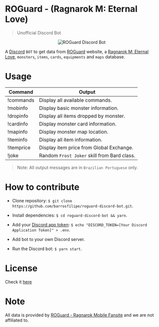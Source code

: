 # ROGuard - (Ragnarok M: Eternal Love)

> Unofficial Discord Bot

<p align="center"><img src="https://i.imgur.com/ZEqro5O.png" alt="ROGuard Discord Bot"></p>

A [Discord](https://discordapp.com/) `BOT` to get data from [ROGuard](https://www.roguard.net/) website, a [Ragnarok M: Eternal Love](https://www.ragnaroketernallove.com/), `monsters`, `items`, `cards`, `equipments` and `maps` database.

# Usage

| Command                  | Output                                      |
| ------------------------ | ------------------------------------------- |
| !commands                | Display all available commands.             |
| !mobinfo <monster name>  | Display basic monster information.          |
| !dropinfo <monster name> | Display all items dropped by monster.       |
| !cardinfo <monster name> | Display monster card information.           |
| !mapinfo <monster name>  | Display monster map location.               |
| !iteminfo <item name>    | Display all item information.               |
| !itemprice <item name>   | Display item price from Global Exchange.    |
| !joke                    | Random `Frost Joker` skill from Bard class. |

> Note: All output messages are in `Brazilian Portuguese` only.

# How to contribute

- Clone repository: `$ git clone https://github.com/barrosfilipe/roguard-discord-bot.git`.

- Install dependencies: `$ cd roguard-discord-bot && yarn`.

- Add your [Discord app token](https://discordapp.com/developers): `$ echo "DISCORD_TOKEN=[Your Discord Application Token]" > .env`.

- Add bot to your own Discord server.

- Run the Discord bot: `$ yarn start`.

# License

Check it [here](https://github.com/barrosfilipe/roguard-discord-bot/blob/master/LICENSE)

# Note

All data is provided by [ROGuard - Ragnarok Mobile Fansite](https://www.roguard.net) and we are not affiliated to.
